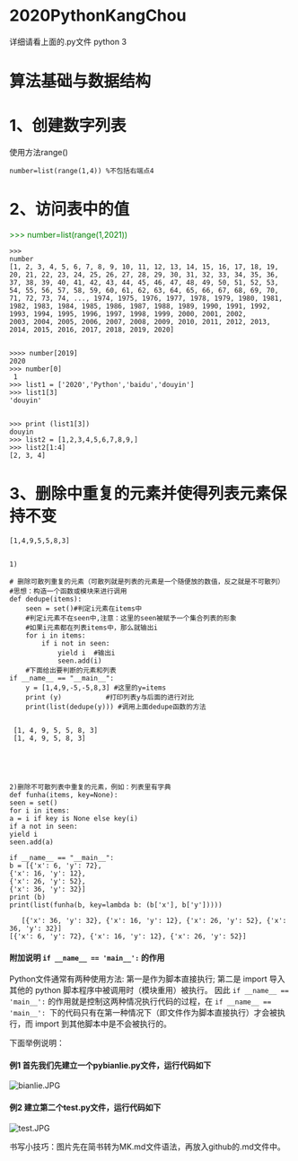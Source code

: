 # 2020PythonKangChou
详细请看上面的.py文件
 python 3
# 算法基础与数据结构

# 1、创建数字列表
使用方法range()

    number=list(range(1,4)) %不包括右端点4
# 2、访问表中的值

<span style="color: green">  
    >>> number=list(range(1,2021))
</span>

    >>> 
    number
    [1, 2, 3, 4, 5, 6, 7, 8, 9, 10, 11, 12, 13, 14, 15, 16, 17, 18, 19, 20, 21, 22, 23, 24, 25, 26, 27, 28, 29, 30, 31, 32, 33, 34, 35, 36, 37, 38, 39, 40, 41, 42, 43, 44, 45, 46, 47, 48, 49, 50, 51, 52, 53, 54, 55, 56, 57, 58, 59, 60, 61, 62, 63, 64, 65, 66, 67, 68, 69, 70, 71, 72, 73, 74, ..., 1974, 1975, 1976, 1977, 1978, 1979, 1980, 1981, 1982, 1983, 1984, 1985, 1986, 1987, 1988, 1989, 1990, 1991, 1992, 1993, 1994, 1995, 1996, 1997, 1998, 1999, 2000, 2001, 2002, 
    2003, 2004, 2005, 2006, 2007, 2008, 2009, 2010, 2011, 2012, 2013, 2014, 2015, 2016, 2017, 2018, 2019, 2020]


    >>>> number[2019]
    2020
    >>> number[0]    
     1
    >>> list1 = ['2020','Python','baidu','douyin']
    >>> list1[3]
    'douyin'
    
   
    >>> print (list1[3])
    douyin
    >>> list2 = [1,2,3,4,5,6,7,8,9,]    
    >>> list2[1:4]
    [2, 3, 4] 
# 3、删除中重复的元素并使得列表元素保持不变
    [1,4,9,5,5,8,3]


    1)
    
    # 删除可散列重复的元素（可散列就是列表的元素是一个随便放的数值，反之就是不可散列）
    #思想：构造一个函数或模块来进行调用
    def dedupe(items):
        seen = set()#判定i元素在items中
        #判定i元素不在seen中,注意：这里的seen被赋予一个集合列表的形象
        #如果i元素都在列表items中，那么就输出i
        for i in items:
            if i not in seen:
                yield i  #输出i
                seen.add(i)
        #下面给出要判断的元素和列表
    if __name__ == "__main__":
        y = [1,4,9,-5,-5,8,3] #这里的y=items
        print (y)           #打印列表y与后面的进行对比
        print(list(dedupe(y))) #调用上面dedupe函数的方法


     [1, 4, 9, 5, 5, 8, 3]
     [1, 4, 9, 5, 8, 3]


 
 

    2)删除不可散列表中重复的元素，例如：列表里有字典
    def funha(items, key=None):
    seen = set()
    for i in items:
    a = i if key is None else key(i)
    if a not in seen:
    yield i
    seen.add(a)
    
    if __name__ == "__main__":
    b = [{'x': 6, 'y': 72},
    {'x': 16, 'y': 12},
    {'x': 26, 'y': 52},
    {'x': 36, 'y': 32}]
    print (b)
    print(list(funha(b, key=lambda b: (b['x'], b['y']))))
       
       [{'x': 36, 'y': 32}, {'x': 16, 'y': 12}, {'x': 26, 'y': 52}, {'x': 36, 'y': 32}]
    [{'x': 6, 'y': 72}, {'x': 16, 'y': 12}, {'x': 26, 'y': 52}] 

#### 附加说明 `if __name__ == 'main__':` 的作用
Python文件通常有两种使用方法:
第一是作为脚本直接执行;
第二是 import 导入其他的 python 脚本程序中被调用时（模块重用）被执行。
因此 `if __name__ == 'main__':` 的作用就是控制这两种情况执行代码的过程，在 `if __name__ == 'main__': `下的代码只有在第一种情况下（即文件作为脚本直接执行）才会被执行，而 import 到其他脚本中是不会被执行的。

下面举例说明：
#### 例1 首先我们先建立一个pybianlie.py文件，运行代码如下

![bianlie.JPG](https://upload-images.jianshu.io/upload_images/18578734-0e08838eafbdcb9c.JPG?imageMogr2/auto-orient/strip%7CimageView2/2/w/1240)

#### 例2 建立第二个test.py文件，运行代码如下
![test.JPG](https://upload-images.jianshu.io/upload_images/18578734-0b627e8dcd4846e5.JPG?imageMogr2/auto-orient/strip%7CimageView2/2/w/1240)

书写小技巧：图片先在简书转为MK.md文件语法，再放入github的.md文件中。